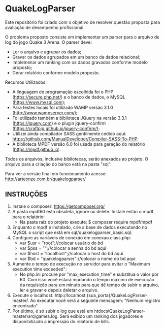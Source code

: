 # QuakeLogParser

Este repositório foi criado com o objetivo de resolver questão proposta para avaliação de desempenho profissional. 


O problema proposto consiste em implementar um parser para o arquivo de log do jogo Quake 3 Arena. O parser deve:

* Ler o arquivo e agrupar os dados;
* Gravar os dados agrupados em um banco de dados relacional;
* Implemenar um ranking com os dados gravados conforme modelo proposto;
* Gerar relatório conforme modelo proposto.


Recursos Utilizados:

* A linguagem de programação escolhida foi o PHP (https://secure.php.net/) e o banco de dados, o MySQL (https://www.mysql.com);
* Para testes locais foi utilizado WAMP versão 3.1.0 (http://www.wampserver.com/);
* Foi utilizado também a biblioteca JQuery na versão 3.3.1 (https://jquery.com) e o plugin jquery-confirm (https://craftpip.github.io/jquery-confirm/);
* Utilizei ainda compilador SASS gentilmente cedido aqui: https://github.com/ManualDeveloper/Compiler-SASS-To-PHP. 
* A biblioteca MPDF versão 6.0 foi usada para geração do relatório (https://mpdf.github.io).


Todos os arquivos, inclusive bibliotecas, serão anexados ao projeto. O arquivo para a criação do banco está na pasta "sql".


Para ver a versão final em funcionamento acesse: http://arteonze.com.br/quakelogparser/

<h2>INSTRUÇÕES</h2>

<ol>
<li>Instale o composer:&nbsp;<a href="https://getcomposer.org/" rel="nofollow">https://getcomposer.org/</a></li>
<li>A pasta mpdf60 está obsoleta, ignore ou delete. Instale então o mpdf para o relatório:
<ul>
<li>Na pasta raiz do projeto execute: $ composer require mpdf/mpdf</li>
</ul>
</li>
<li>Enquanto o mpdf &eacute; instalado, crie a base de dados executando no MySQL o script que est&aacute; em sql/quakelogparser_basic.sql.</li>
<li>Configure as vari&aacute;veis de conex&atilde;o em conexao.class.php:
<ul>
<li>var $usr = "root";//colocar usu&aacute;rio do bd</li>
<li>var $pss = "";//colocar a senha do bd aqui</li>
<li>var $host = "localhost";//colocar o host do bd aqui</li>
<li>var $bd = "quakelogparser";//colocar o nome do bd aqui</li>
</ul>
</li>
<li>Aumente o tempo de execu&ccedil;&atilde;o no servidor para evitar o "Maximum execution time exceeded":
<ul>
<li>No php.ini procure por "max_execution_time" e substitua o valor por 60. Com isso voc&ecirc; estar&aacute; mudando o tempo m&aacute;ximo de execu&ccedil;&atilde;o da requisi&ccedil;&atilde;o para um minuto para que d&ecirc; tempo de subir o arquivo, ler e gravar e depois deletar o arquivo.</li>
</ul>
</li>
<li>Execute o localhost: http://localhost:{sua_porta}/QuakeLogParser-master/. Ao executar voc&ecirc; ver&aacute; a seguinte mensagem: "Nenhum registro encontrado".</li>
<li>Por &uacute;ltimo, &eacute; s&oacute; subir o log que est&aacute; em htdocs\QuakeLogParser-master\arq\games.log. Ser&aacute; exibido um ranking dos jogadores e disponibilizado a impress&atilde;o do relat&oacute;rio de kills.</li>
</ol>
